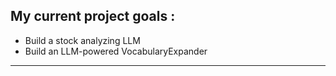 ## My current project goals :

- Build a stock analyzing LLM
- Build an LLM-powered VocabularyExpander

---

